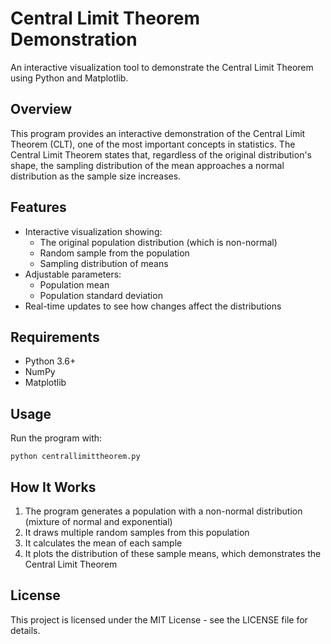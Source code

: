 # Central Limit Theorem Demonstration

An interactive visualization tool to demonstrate the Central Limit Theorem using Python and Matplotlib.

## Overview

This program provides an interactive demonstration of the Central Limit Theorem (CLT), one of the most important concepts in statistics. The Central Limit Theorem states that, regardless of the original distribution's shape, the sampling distribution of the mean approaches a normal distribution as the sample size increases.

## Features

- Interactive visualization showing:
  - The original population distribution (which is non-normal)
  - Random sample from the population
  - Sampling distribution of means
- Adjustable parameters:
  - Population mean
  - Population standard deviation
- Real-time updates to see how changes affect the distributions

## Requirements

- Python 3.6+
- NumPy
- Matplotlib

## Usage

Run the program with:

```
python centrallimittheorem.py
```

## How It Works

1. The program generates a population with a non-normal distribution (mixture of normal and exponential)
2. It draws multiple random samples from this population
3. It calculates the mean of each sample
4. It plots the distribution of these sample means, which demonstrates the Central Limit Theorem

## License

This project is licensed under the MIT License - see the LICENSE file for details.
